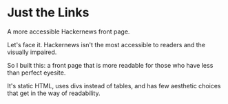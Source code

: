 # Just the Links

A more accessible Hackernews front page.

Let's face it. Hackernews isn't the most accessible to readers and the visually impaired.

So I built this: a front page that is more readable for those who have less than perfect eyesite.

It's static HTML, uses divs instead of tables, and has few aesthetic choices that get in the way of readability.
